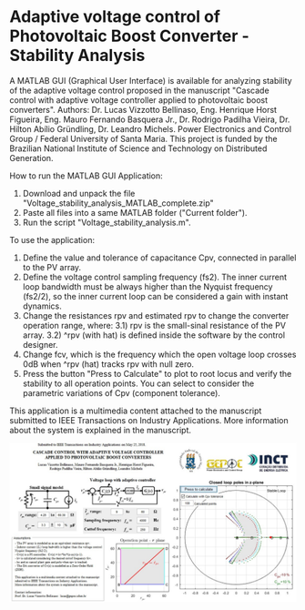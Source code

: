 # Adaptive voltage control of Photovoltaic Boost Converter - Stability Analysis
A MATLAB GUI (Graphical User Interface) is available for analyzing stability of the adaptive voltage control proposed in the manuscript "Cascade control with adaptive voltage controller applied to photovoltaic boost converters".
Authors: Dr. Lucas Vizzotto Bellinaso, Eng. Henrique Horst Figueira, Eng. Mauro Fernando Basquera Jr., Dr. Rodrigo Padilha Vieira, Dr. Hilton Abílio Gründling, Dr. Leandro Michels.   Power Electronics and Control Group / Federal University of Santa Maria.
This project is funded by the Brazilian National Institute of Science and Technology on Distributed Generation.

How to run the MATLAB GUI Application:
1) Download and unpack the file "Voltage_stability_analysis_MATLAB_complete.zip"
2) Paste all files into a same MATLAB folder ("Current folder").
3) Run the script "Voltage_stability_analysis.m".

To use the application:
1) Define the value and tolerance of capacitance Cpv, connected in parallel to the PV array.
2) Define the voltage control sampling frequency (fs2). The inner current loop bandwidth must be always higher than the Nyquist frequency (fs2/2), so the inner current loop can be considered a gain with instant dynamics.
3) Change the resistances rpv and estimated rpv to change the converter operation range, where:
   3.1) rpv is the small-sinal resistance of the PV array.
   3.2) ^rpv (with hat) is defined inside the software by the control designer.
4) Change fcv, which is the frequency which the open voltage loop crosses 0dB when ^rpv (hat) tracks rpv with null zero.
5) Press the button "Press to Calculate" to plot to root locus and verify the stability to all operation points. You can select to consider the parametric variations of Cpv (component tolerance).

This application is a multimedia content attached to the manuscript submitted to IEEE Transactions on Industry Applications. More information about the system is explained in the manuscript.

![Screenshot](Screenshot.jpg)
